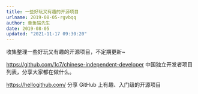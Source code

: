 ```yaml
---
title: 一些好玩又有趣的开源项目
urlname: 2019-08-05-rgvbqq
author: 章鱼猫先生
date: 2019-08-05
updated: "2021-11-17 09:30:20"
---
```


收集整理一些好玩又有趣的开源项目，不定期更新\~

<https://github.com/1c7/chinese-independent-developer>
中国独立开发者项目列表，分享大家都在做什么。

<https://hellogithub.com/>
分享 GitHub 上有趣、入门级的开源项目

